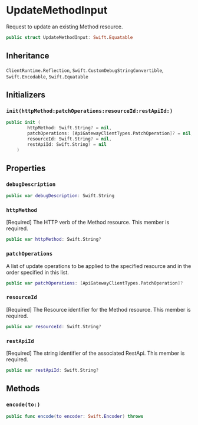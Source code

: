 # UpdateMethodInput

Request to update an existing Method resource.

``` swift
public struct UpdateMethodInput: Swift.Equatable 
```

## Inheritance

`ClientRuntime.Reflection`, `Swift.CustomDebugStringConvertible`, `Swift.Encodable`, `Swift.Equatable`

## Initializers

### `init(httpMethod:patchOperations:resourceId:restApiId:)`

``` swift
public init (
        httpMethod: Swift.String? = nil,
        patchOperations: [ApiGatewayClientTypes.PatchOperation]? = nil,
        resourceId: Swift.String? = nil,
        restApiId: Swift.String? = nil
    )
```

## Properties

### `debugDescription`

``` swift
public var debugDescription: Swift.String 
```

### `httpMethod`

\[Required\] The HTTP verb of the Method resource.
This member is required.

``` swift
public var httpMethod: Swift.String?
```

### `patchOperations`

A list of update operations to be applied to the specified resource and in the order specified in this list.

``` swift
public var patchOperations: [ApiGatewayClientTypes.PatchOperation]?
```

### `resourceId`

\[Required\] The Resource identifier for the Method resource.
This member is required.

``` swift
public var resourceId: Swift.String?
```

### `restApiId`

\[Required\] The string identifier of the associated RestApi.
This member is required.

``` swift
public var restApiId: Swift.String?
```

## Methods

### `encode(to:)`

``` swift
public func encode(to encoder: Swift.Encoder) throws 
```
